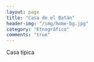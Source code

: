 ```yaml
---
layout: page
title: "Casa de el Batán"
header-img: "/img/home-bg.jpg"
category: "Etnográfico"
comments: "true"
---
```



Casa típica





